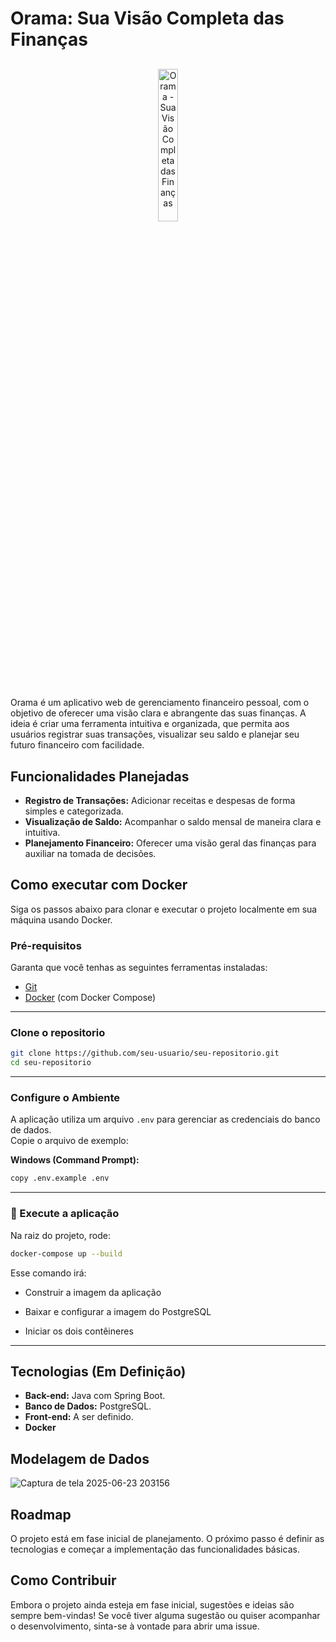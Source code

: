 # Orama: Sua Visão Completa das Finanças

<div align="center" style="margin: 30px 0;">
<img src="https://github.com/user-attachments/assets/72defdb8-7d8e-4081-a46e-fd9886d23d98" width="25%" alt="Orama - Sua Visão Completa das Finanças">
</div>

Orama é um aplicativo web de gerenciamento financeiro pessoal, com o objetivo de oferecer uma visão clara e abrangente das suas finanças. A ideia é criar uma ferramenta intuitiva e organizada, que permita aos usuários registrar suas transações, visualizar seu saldo e planejar seu futuro financeiro com facilidade.

## Funcionalidades Planejadas

*   **Registro de Transações:** Adicionar receitas e despesas de forma simples e categorizada.
*   **Visualização de Saldo:** Acompanhar o saldo mensal de maneira clara e intuitiva.
*   **Planejamento Financeiro:** Oferecer uma visão geral das finanças para auxiliar na tomada de decisões.

## Como executar com Docker

Siga os passos abaixo para clonar e executar o projeto localmente em sua máquina usando Docker.

### Pré-requisitos

Garanta que você tenhas as seguintes ferramentas instaladas:

- [Git](https://git-scm.com/)
- [Docker](https://www.docker.com/) (com Docker Compose)

---

### Clone o repositorio

```bash
git clone https://github.com/seu-usuario/seu-repositorio.git
cd seu-repositorio
```

---

### Configure o Ambiente

A aplicação utiliza um arquivo ```.env``` para gerenciar as credenciais do banco de dados.<br>
Copie o arquivo de exemplo:

**Windows (Command Prompt):**
```bash
copy .env.example .env
```

---

### 🐳 Execute a aplicação
Na raiz do projeto, rode:<br>
```bash
docker-compose up --build
```
Esse comando irá:<br>
* Construir a imagem da aplicação

* Baixar e configurar a imagem do PostgreSQL

* Iniciar os dois contêineres

---


## Tecnologias (Em Definição)

*   **Back-end:** Java com Spring Boot.
*   **Banco de Dados:** PostgreSQL.
*   **Front-end:** A ser definido.
*   **Docker**


## Modelagem de Dados
![Captura de tela 2025-06-23 203156](https://github.com/user-attachments/assets/d225e4d8-a986-4db6-ac8c-47603629b07a)

## Roadmap

O projeto está em fase inicial de planejamento. O próximo passo é definir as tecnologias e começar a implementação das funcionalidades básicas.

## Como Contribuir

Embora o projeto ainda esteja em fase inicial, sugestões e ideias são sempre bem-vindas! Se você tiver alguma sugestão ou quiser acompanhar o desenvolvimento, sinta-se à vontade para abrir uma issue.
